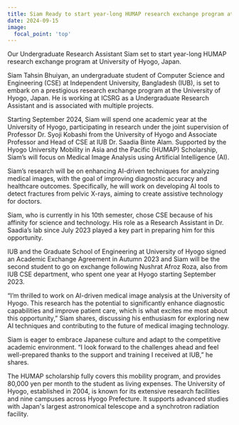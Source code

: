```yaml
---
title: Siam Ready to start year-long HUMAP research exchange program at Japan
date: 2024-09-15
image:
  focal_point: 'top'
---
```


Our Undergraduate Research Assistant Siam set to start year-long HUMAP research exchange program at University of Hyogo, Japan.

<!--more-->

Siam Tahsin Bhuiyan, an undergraduate student of Computer Science and Engineering (CSE) at Independent University, Bangladesh (IUB), is set to embark on a prestigious research exchange program at the University of Hyogo, Japan. He is working at ICSRG as a Undergraduate Research Assistant and is associated with multiple projects.

Starting September 2024, Siam will spend one academic year at the University of Hyogo, participating in research under the joint supervision of Professor Dr. Syoji Kobashi from the University of Hyogo and Associate Professor and Head of CSE at IUB Dr. Saadia Binte Alam. Supported by the Hyogo University Mobility in Asia and the Pacific (HUMAP) Scholarship, Siam’s will focus on Medical Image Analysis using Artificial Intelligence (AI).

Siam’s research will be on enhancing AI-driven techniques for analyzing medical images, with the goal of improving diagnostic accuracy and healthcare outcomes. Specifically, he will work on developing AI tools to detect fractures from pelvic X-rays, aiming to create assistive technology for doctors.

Siam, who is currently in his 10th semester, chose CSE because of his affinity for science and technology. His role as a Research Assistant in Dr. Saadia’s lab since July 2023 played a key part in preparing him for this opportunity.

IUB and the Graduate School of Engineering at University of Hyogo signed an Academic Exchange Agreement in Autumn 2023 and Siam will be the second student to go on exchange following Nushrat Afroz Roza, also from IUB CSE department, who spent one year at Hyogo starting September 2023.

“I’m thrilled to work on AI-driven medical image analysis at the University of Hyogo. This research has the potential to significantly enhance diagnostic capabilities and improve patient care, which is what excites me most about this opportunity,” Siam shares, discussing his enthusiasm for exploring new AI techniques and contributing to the future of medical imaging technology.

Siam is eager to embrace Japanese culture and adapt to the competitive academic environment. “I look forward to the challenges ahead and feel well-prepared thanks to the support and training I received at IUB,” he shares.

The HUMAP scholarship fully covers this mobility program, and provides 80,000 yen per month to the student as living expenses. The University of Hyogo, established in 2004, is known for its extensive research facilities and nine campuses across Hyogo Prefecture. It supports advanced studies with Japan's largest astronomical telescope and a synchrotron radiation facility.

